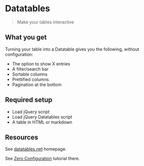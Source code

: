 # Datatables
> Make your tables interactive

## What you get

Turning your table into a Datatable gives you the following, without configuration:

- The option to show X entries
- A filter/search bar
- Sortable columns
- Prettified columns
- Pagination at the bottom


## Required setup

- Load jQuery script
- Load jQuery Datatables script
- A table in HTML or markdown


## Resources

See [datatables.net](https://datatables.net) homepage.

See [Zero Configuration](https://www.datatables.net/examples/basic_init/zero_configuration.html) tutorial there.

